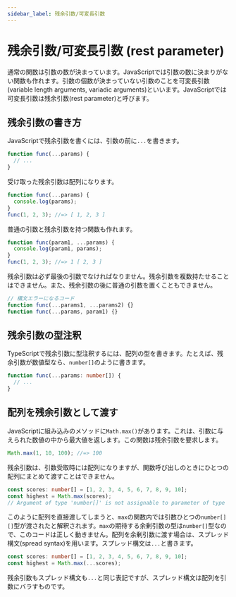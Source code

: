 ```yaml
---
sidebar_label: 残余引数/可変長引数
---
```


# 残余引数/可変長引数 (rest parameter)

通常の関数は引数の数が決まっています。JavaScriptでは引数の数に決まりがない関数も作れます。引数の個数が決まっていない引数のことを可変長引数(variable length arguments, variadic arguments)といいます。JavaScriptでは可変長引数は残余引数(rest parameter)と呼びます。

## 残余引数の書き方

JavaScriptで残余引数を書くには、引数の前に`...`を書きます。

```javascript
function func(...params) {
  // ...
}
```

受け取った残余引数は配列になります。

```javascript
function func(...params) {
  console.log(params);
}
func(1, 2, 3); //=> [ 1, 2, 3 ]
```

普通の引数と残余引数を持つ関数も作れます。

```javascript
function func(param1, ...params) {
  console.log(param1, params);
}
func(1, 2, 3); //=> 1 [ 2, 3 ]
```

残余引数は必ず最後の引数でなければなりません。残余引数を複数持たせることはできません。また、残余引数の後に普通の引数を置くこともできません。

```javascript
// 構文エラーになるコード
function func(...params1, ...params2) {}
function func(...params, param1) {}
```

## 残余引数の型注釈

TypeScriptで残余引数に型注釈するには、配列の型を書きます。たとえば、残余引数が数値型なら、`number[]`のように書きます。

```typescript
function func(...params: number[]) {
  // ...
}
```

## 配列を残余引数として渡す

JavaScriptに組み込みのメソッドに`Math.max()`があります。これは、引数に与えられた数値の中から最大値を返します。この関数は残余引数を要求します。

```javascript
Math.max(1, 10, 100); //=> 100
```

残余引数は、引数受取時には配列になりますが、関数呼び出しのときにひとつの配列にまとめて渡すことはできません。

```typescript
const scores: number[] = [1, 2, 3, 4, 5, 6, 7, 8, 9, 10];
const highest = Math.max(scores);
// Argument of type 'number[]' is not assignable to parameter of type 'number'.(2345)
```

このように配列を直接渡してしまうと、`max`の関数内では引数ひとつの`number[][]`型が渡されたと解釈されます。`max`の期待する余剰引数の型は`number[]`型なので、このコードは正しく動きません。配列を余剰引数に渡す場合は、スプレッド構文(spread syntax)を用います。スプレッド構文は`...`と書きます。

```typescript
const scores: number[] = [1, 2, 3, 4, 5, 6, 7, 8, 9, 10];
const highest = Math.max(...scores);
```

残余引数もスプレッド構文も`...`と同じ表記ですが、スプレッド構文は配列を引数にバラすものです。
